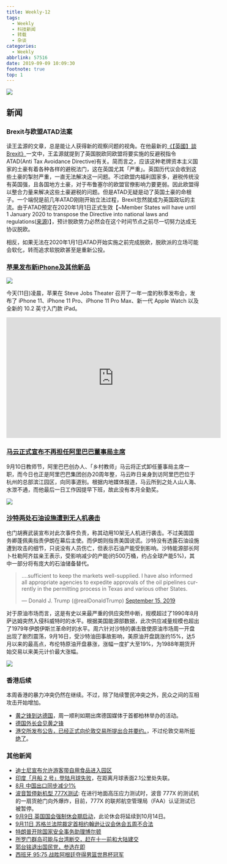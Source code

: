 ```yaml
---
title: Weekly-12
tags:
  - Weekly
  - 科技新闻
  - 转载
  - 杂谈
categories:
  - Weekly
abbrlink: 57516
date: 2019-09-09 10:09:30
footnote: true
top: 1
---
```


![](https://imgs.codewoody.com/uploads/big/7dddde33ffaa44d9cd474e774983497c.jpg)

<!--less-->

## 新闻

### Brexit与欧盟ATAD法案

读王孟源的文章，总是能让人获得新的观察问题的视角。在他最新的[《【英國】談Brexit》](http://blog.udn.com/MengyuanWang/129262086)一文中，王孟源就提到了英国脱欧同欧盟将要实施的反避税指令ATAD(Anti Tax Avoidance Directive)有关。简而言之，应该这种老牌资本主义国家的土豪有着各种各样的避税法门，这在英国尤其「严重」。英国历代议会收到这些土豪的掣肘严重，一直无法解决这一问题。不过欧盟内福利国家多，避税传统没有英国强，且各国地方土豪，对于布鲁塞尔的欧盟官僚影响力要更弱。因此欧盟得以整合力量来解决这些土豪避税的问题。但是ATAD无疑是动了英国土豪的命根子。一个端倪是前几年ATAD刚刚开始立法过程，Brexit忽然就成为英国政坛的主流。由于ATAD预定在2020年1月1日正式生效【~Member States will have until 1 January 2020 to transpose the Directive into national laws and regulations([来源](https://www.ey.com/gl/en/services/tax/international-tax/alert--eu-council-adopts-directive-atad-2-to-address-hybrid-mismatches-with-third-countries))】，预计脱欧势力必然会在这个时间节点之前尽一切努力达成无协议脱欧。

相反，如果无法在2020年1月1日ATAD开始实施之前完成脱欧，脱欧派的立场可能会软化，转而追求软脱欧甚至是重新公投。

### [苹果发布新iPhone及其他新品](https://www.zhihu.com/pin/1154851195238612992)

![](https://imgs.codewoody.com/uploads/big/cc90e51a3b1e9d909761ac9d2b51e171.png)

今天(11日)凌晨，苹果在 Steve Jobs Theater 召开了一年一度的秋季发布会，发布了 iPhone 11、iPhone 11 Pro、iPhone 11 Pro Max、新一代 Apple Watch 以及全新的 10.2 英寸入门款 iPad。

<iframe width="560" height="315" src="https://www.youtube.com/embed/eEJJt5PoLhY" frameborder="0" allow="accelerometer; autoplay; encrypted-media; gyroscope; picture-in-picture" allowfullscreen></iframe>

### [马云正式宣布不再担任阿里巴巴董事局主席](https://www.zhihu.com/question/345303992)

9月10日教师节，阿里巴巴创办人、「乡村教师」马云将正式卸任董事局主席一职，而今日也正是阿里巴巴集团创办20周年整，马云昨日亲身到访阿里巴巴位于杭州的总部滨江园区，向同事道别。根据内地媒体报道，马云所到之处人山人海、水泄不通，而他最后一日工作因提早下班，故此没有本月全勤奖。

![](https://imgs.codewoody.com/uploads/big/dfe2f570ff16c40f8cd777a62edbace3.jpeg)

### [沙特两处石油设施遭到无人机袭击](https://www.bbc.com/zhongwen/simp/world-49691790)

也门胡赛武装宣布对此次事件负责，称其动用10架无人机进行袭击。不过美国国务卿蓬佩奥指责伊朗在幕后主使。而伊朗则指责美国说谎。沙特没有透露石油设施遭到攻击的细节，只说没有人员伤亡，但表示石油产能受到影响。沙特能源部长阿卜杜勒阿齐兹亲王表示，受影响减少的产能(约500万桶，约占全球产能5%)，其中一部分将有庞大的石油储备替代。

<blockquote class="twitter-tweet"><p lang="en" dir="ltr">....sufficient to keep the markets well-supplied. I have also informed all appropriate agencies to expedite approvals of the oil pipelines currently in the permitting process in Texas and various other States.</p>&mdash; Donald J. Trump (@realDonaldTrump) <a href="https://twitter.com/realDonaldTrump/status/1173354645642764289?ref_src=twsrc%5Etfw">September 15, 2019</a></blockquote> <script async src="https://platform.twitter.com/widgets.js" charset="utf-8"></script>

对于原油市场而言，这是有史以来最严重的供应突然中断，规模超过了1990年8月萨达姆突然入侵科威特时的水平。根据美国能源部数据，此次供应减量规模也超出了1979年伊朗伊斯兰革命时的水平。周六针对沙特的袭击致使原油市场周一开盘出现了剧烈震荡，9月16日，受沙特油田事故影响，美原油开盘跳涨约15%，达5月以来的最高点，布伦特原油开盘暴涨，涨幅一度扩大至19%，为1988年期货开始交易以来美元计价最大涨幅。

![](https://imgs.codewoody.com/uploads/big/1b0a1abdf7808058932d26e76dacee47.png)

### 香港后续

本周香港的暴力冲突仍然在继续。不过，除了陆续警民冲突之外，民众之间的互相攻击开始增加。

- [黄之锋到达德国](https://www.dw.com/zh/黄之锋飞抵柏林-将香港比作「冷战时的德国」/a-50345270?maca=chi-rss-chi-all-1127-rdf)，周一顺利如期出席德国媒体于首都柏林举办的活动。
- [德国外长会见黄之锋](https://www.dw.com/zh/德国外长会见黄之锋-引发中德口水仗/a-50345270?maca=chi-rss-chi-all-1127-rdf)
- [港交所发布公告，已经正式向伦敦交易所提出合并要约。](https://www.dw.com/zh/出价近300亿-香港证交所向伦敦提出-世纪婚约/a-50387535?maca=chi-rss-chi-all-1127-rdf)，不过伦敦交易所[拒绝了](https://www.dw.com/zh/伦敦拒绝香港证交所的-世纪婚约/a-50387535?maca=chi-rss-chi-all-1127-rdf)。

### 其他新闻

- [迪士尼宣布允许游客带自用食品进入园区](https://www.zhihu.com/question/344732424)
- [印度「月船 2 号」登陆月球失败](https://www.thepaper.cn/newsDetail_forward_4367227)，在距离月球表面2.1公里处失联。
- [8月 中国出口同步减少1%](http://www.customs.gov.cn/customs/xwfb34/302425/2586202/index.html)
- [波音暂停新机型 777X测试](https://www.theguardian.com/business/2019/sep/08/boeing-777x-test-halted-after-reports-of-cargo-door-failure): 在进行地面高压应力测试时，波音 777X 的测试机的一扇货舱门向外爆炸，目前，777X 的联邦航空管理局（FAA）认证测试已被暂停。
- [9月9日 英国国会强制休会期启动](https://www.dw.com/zh/英国国会-关门-强制休会期启动/a-50356111?maca=chi-rss-chi-all-1127-rdf)，此论休会将延续到10月14日。
- [9月11日 苏格兰法院裁定首相约翰逊让议会休会五周不合法](https://cn.reuters.com/article/britain-scotland-court-boris-johnson-091-idCNKCS1VW199?feedType=RSS&feedName=CNTopGenNews)
- [特朗普开除国家安全事务助理博尔顿](http://world.huanqiu.com/photo/2019-09/2945219.html?agt=15422)
- [所罗门群岛可能与台湾断交，赶在十一前和大陆建交](https://www.dw.com/zh/媒体：所罗门政府讨论与台湾断交/a-50420457?maca=chi-rss-chi-all-1127-rdf)
- [郭台铭退出国民党，参选在即](https://cn.reuters.com/article/taiwan-politics-0912-thur-idCNKCS1VX07M?feedType=RSS&feedName=CNTopGenNews)
- [西班牙 95:75 战胜阿根廷夺得男篮世界杯冠军](https://www.zhihu.com/question/346155012)
